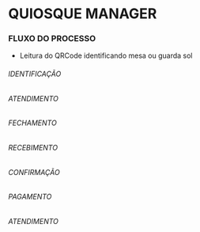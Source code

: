 # QUIOSQUE MANAGER



### FLUXO DO PROCESSO

 - Leitura do QRCode identificando mesa ou guarda sol




###### IDENTIFICAÇÃO

###### ATENDIMENTO

###### FECHAMENTO

###### RECEBIMENTO

###### CONFIRMAÇÃO

###### PAGAMENTO

###### ATENDIMENTO

